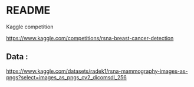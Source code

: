 # README

Kaggle competition

https://www.kaggle.com/competitions/rsna-breast-cancer-detection



## Data :

https://www.kaggle.com/datasets/radek1/rsna-mammography-images-as-pngs?select=images_as_pngs_cv2_dicomsdl_256
